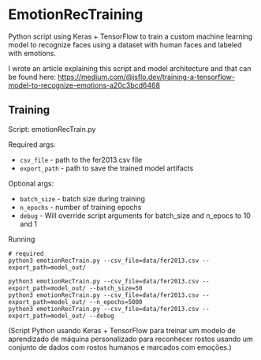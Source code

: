# EmotionRecTraining

Python script using Keras + TensorFlow to train a custom machine learning model
to recognize faces using a dataset with human faces and labeled with emotions.

I wrote an article explaining this script and model architecture and that can be
found here: https://medium.com/@jsflo.dev/training-a-tensorflow-model-to-recognize-emotions-a20c3bcd6468

## Training
Script: emotionRecTrain.py

Required args:
  * `csv_file` - path to the fer2013.csv file
  * `export_path` - path to save the trained model artifacts

Optional args:
  * `batch_size` - batch size during training
  * `n_epochs` - number of training epochs
  * `debug` - Will override script arguments for batch_size and n_epocs to 10 and 1

Running
```
# required
python3 emotionRecTrain.py --csv_file=data/fer2013.csv --export_path=model_out/

python3 emotionRecTrain.py --csv_file=data/fer2013.csv --export_path=model_out/ --batch_size=50
python3 emotionRecTrain.py --csv_file=data/fer2013.csv --export_path=model_out/ --n_epochs=5000
python3 emotionRecTrain.py --csv_file=data/fer2013.csv --export_path=model_out/ --debug

```
(Script Python usando Keras + TensorFlow para treinar um modelo de aprendizado de máquina 
personalizado para reconhecer rostos usando um conjunto de dados com rostos humanos e marcados com emoções.)
